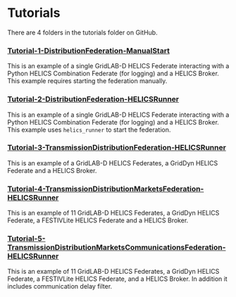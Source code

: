# Tutorials

There are 4 folders in the tutorials folder on GitHub.

### [Tutorial-1-DistributionFederation-ManualStart](./1-DistributionFederation-ManualStart/README.md)

This is an example of a single GridLAB-D HELICS Federate interacting with a Python HELICS Combination Federate (for logging) and a HELICS Broker.
This example requires starting the federation manually.

### [Tutorial-2-DistributionFederation-HELICSRunner](./2-DistributionFederation-HELICSRunner/README.md)

This is an example of a single GridLAB-D HELICS Federate interacting with a Python HELICS Combination Federate (for logging) and a HELICS Broker.
This example uses `helics_runner` to start the federation.

### [Tutorial-3-TransmissionDistributionFederation-HELICSRunner](./3-TransmissionDistributionFederation-HELICSRunner/README.md)

This is an example of a GridLAB-D HELICS Federates, a GridDyn HELICS Federate and a HELICS Broker.

### [Tutorial-4-TransmissionDistributionMarketsFederation-HELICSRunner](./4-TransmissionDistributionMarketsFederation-HELICSRunner/README.md)

This is an example of 11 GridLAB-D HELICS Federates, a GridDyn HELICS Federate, a FESTIVLite HELICS Federate and a HELICS Broker.

### [Tutorial-5-TransmissionDistributionMarketsCommunicationsFederation-HELICSRunner](./5-TransmissionDistributionMarketsCommunicationsFederation-HELICSRunner/README.md)

This is an example of 11 GridLAB-D HELICS Federates, a GridDyn HELICS Federate, a FESTIVLite HELICS Federate, and a HELICS Broker.
In addition it includes communication delay filter.


